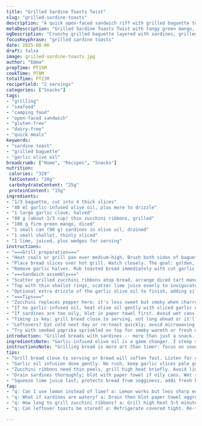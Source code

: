 ```yaml
---
title: "Grilled Sardine Toasts Twist"
slug: "grilled-sardine-toasts"
description: "A quick open-faced sandwich riff with grilled baguette topped with sardines, roasted red pepper strips swapped for charred zucchini ribbons, and fresh tomato replaced by tangy green mango chunks. Uses garlic-infused olive oil for brushing. Lightly smoked flavor from grilling. Bright acidity from lime juice instead of lemon, tossed with thin shallot rings. Rustic, lightly crunchy bread soaked slightly in oil, textured fish, fresh yet piquant toppings. Snack or light lunch. Prep and cook around 20 minutes, yields two hearty servings. Gluten- and dairy-free, nutless, eggless. Campfire-ready or kitchen grill pan friendly. Focus on timing so bread crisps just right, toppings stay fresh. Sardines packed in oil steady the dish, avoid watery cans for better flavor. Appreciate charred notes and quick assembly. A small riff on classic, more herbal, sharper at edges."
metaDescription: "Grilled Sardine Toasts Twist with tangy green mango, charred zucchini ribbons, garlic oil, and fresh lime juice. A quick, rustic snack with smoky crunch."
ogDescription: "Crunchy grilled baguette layered with sardines, grilled zucchini, sharp mango, and lime juice. Smoky garlic aroma, bright fresh bites, quick grill prep."
focusKeyphrase: "grilled sardine toasts"
date: 2025-08-06
draft: false
image: grilled-sardine-toasts.jpg
author: "Emma"
prepTime: PT15M
cookTime: PT8M
totalTime: PT23M
recipeYield: "2 servings"
categories: ["Snacks"]
tags:
- "grilling"
- "seafood"
- "camping food"
- "open-faced sandwich"
- "gluten-free"
- "dairy-free"
- "quick meals"
keywords:
- "sardine toast"
- "grilled baguette"
- "garlic olive oil"
breadcrumb: ["Home", "Recipes", "Snacks"]
nutrition: 
 calories: "320"
 fatContent: "20g"
 carbohydrateContent: "25g"
 proteinContent: "15g"
ingredients:
- "1/3 baguette, cut into 4 thick slices"
- "40 ml garlic-infused olive oil, plus more to drizzle"
- "1 large garlic clove, halved"
- "80 g (about 1/3 cup) thin zucchini ribbons, grilled"
- "100 g firm green mango, diced"
- "1 small can (90 g) sardines in olive oil, drained"
- "1 small shallot, thinly sliced"
- "1 lime, juiced, plus wedges for serving"
instructions:
- "===Grill preparation==="
- "Heat coals or grill pan over medium-high. Brush both sides of baguette slices with garlic olive oil until glossy; this protects bread and helps crisp up."
- "Place bread slices over hot grill. Watch closely. The goal: golden, slightly blistered crust sound, crackling edges, no burning. Rotate after 3-4 minutes until both sides toasted; smell smokey garlic aroma mixing with bread warmth."
- "Remove garlic halves. Rub toasted bread immediately with cut garlic until fragrant but not overpowering. This step layers flavor directly on crumb without sogginess."
- "===Sandwich assembly==="
- "Scatter grilled zucchini ribbons atop bread, arrange diced tart mango over this, salty sardines layered on next. Reserve some sardine oil to drizzle if needed."
- "Top with thin shallot rings, scatter lime juice evenly to invigorate flavors with sharp citrus punch, balancing oil richness."
- "Optional extra drizzle of the garlic olive oil to finish, adding silkiness and shine. Serve promptly. The bread should still crunch with each bite, mango bursts bright, sardines remain oily and moist."
- "===Tips==="
- "Zucchini replaces pepper here; it's less sweet but smoky when charred, melds better with lime. Mango gives surprising tang and crunch, avoid overripe or watery types or it will weigh the bread down."
- "If no garlic-infused oil, heat olive oil gently with sliced garlic until lightly golden then cool before using. Keeps garlic flavor but no harsh raw bite."
- "If sardines are too oily, blot in paper towel first. Avoid wet cans that make bread soggy."
- "Timing is key: grill bread close to serving, not long ahead or it'll soften. The contrast between crispy bread and juicy toppings deserves respect."
- "Leftovers? Eat cold next day or re-toast quickly; avoid microwaving, kills texture."
- "Try with smoked paprika sprinkled on top for smoky warmth or fresh mint leaves if adventurous. Sea salt flakes finish well."
introduction: "Grilled breads with sardines -- more than just a snack. Layers of texture: crunchy fire-kissed crust, soft crumb soaked with robust olive oil, sharp notes from zesty fruit and shallot snap. I learned early on to grill bread to just right stage -- too blistered and bitterness seeps in, under-toasted and it sogs out. Sardine cans vary wildly, some oily puddles drown the bread; blot, always. Swapping peppers for zucchini ribbons here -- less sweet, more earth and smoke. Then fresh green mango instead of tomatoes, a gamble for acidity with crunch. Lime over lemon — sharper, less floral. A humble combo but complex. It smells unmistakable -- grilled garlic, charred bread, ocean fish. No fluff, but plenty of punch. Perfect for camping, where fire and simplicity rule the day."
ingredientsNote: "Garlic-infused olive oil is a game changer. I steep sliced garlic gently in good olive oil, then strain — avoids harsh raw garlic, just aromatic depth. If you skip that, brush olive oil plus a rub of raw garlic, but used oil is smoother. Bread cut thick preserves crunch under topping weight; thin slices turn soggy fast. Zucchini ribbons are simple to make: peel strips thinly, grill until charred; swaps nicely for original roasted peppers. Green mango diced adds unexpected tang and firmer texture than tomato, though less juiciness. Sardines vary -- firm, packed in olive oil preferred over brined or in water to safeguard richness on toast. Shallots thinly sliced give mild bite, less harsh than raw onions. Lime juice -- always fresh, never bottled. It's a sharp counterpoint to mellow oil and oily fish. If camping, carry a lime, mini garlic bulb, a small jar of infused oil. Minimal kit, max flavor."
instructionsNote: "Grilling bread is more art than timer: focus on sound and sight. Bread should crackle lightly, surface turning golden with occasional darker spots but no blackened patches. Flip once when underneath color appears rich amber. Rubbing garlic immediately after toasting releases subtle garlicky aroma without overpowering. Layer toppings quickly so bread remains crisp. Zucchini ribbons char nicely but avoid overcooking or they become limp; look for little blackened flecks. The diced green mango must be firm—too ripe and juice will soak the bread. Drain sardines forcibly if oily; blot on paper towel or cloth to prevent sogginess. The shallot rings provide bite and brightness, spread evenly. Squeezing lime juice on last moment protects tortilla from sogginess and bursts freshness. Assemble just before serving; toast doesn't wait for dawdlers. Drizzle more garlic olive oil to finish--adds glossy look and flavor. Keep leftovers refrigerated, re-toast gently to restore crunch. Avoid over-smashing or ingredients combine into mush."
tips:
- "Grill bread close to serving or bread will soften fast. Listen for crackle and watch golden spots appear. Flip once amber glow shows beneath. Timing is sensory, no timer can replace smell of smokey garlic mixing with bread warmth."
- "Garlic oil infusion done gently. No rush, keep garlic slices pale golden or risk harsh bite. Strain oil well or bits overpower topping. If no infusion, brush oil then rub fresh garlic slow. Results differ clearly between raw and infused."
- "Zucchini ribbons need thin peels, grill high heat briefly. Avoid limp ribbons from overcooking. Black flecks welcome, charred edges key. Substitute peppers but lose some earthiness and smoky notes. Keep mindful mango diced firm to avoid soggy mess."
- "Drain sardines thoroughly; blot with paper towel if oily cans. Wet sardines spoil bread texture fast. Use firm, olive oil packed cans over brined or water-packed. Sardines layered last to avoid being crushed and maintain moisture balance."
- "Squeeze lime juice last; protects bread from sogginess, adds fresh kick. Use wedges on the side for extra. Shallot rings scattered evenly bring sharp bite but don’t overdress or sweetness disappears. Drizzle garlic oil at finish for shine and silkiness."
faq:
- "q: Can I use lemon instead of lime? a: Lemon works but less sharp edge. Lime juice sharper, brighter punch. Swapped after trial runs, lemon felt too soft, changed dish character. If stuck with lemon, add drop more shallots or fresh mint leaves for lift."
- "q: What if sardines are watery? a: Drain then blot paper towel aggressively. Water ruins crunch. Alternatively, toast bread thicker or double grill. Use firmer sardines packed in oil, brined sardines tend to add sogginess. Or layer oil sparingly."
- "q: How long to grill zucchini ribbons? a: Grill high heat 3–5 minutes. Watch black flecks form. Avoid limp slimy ribbons. They should hold shape but charred. Flip as needed. Overcooked ribbons lose texture, undercooked taste grassy. Aim for smoky earthiness."
- "q: Can leftover toasts be stored? a: Refrigerate covered tight. Re-toast quickly for crunch. Avoid microwaving—kills texture immediately. Eat cold next day possible but bread soggs easily. Use airtight container but toppings best fresh. If no fridge, eat quick or re-toast on low grill."

---
```

